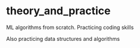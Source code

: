# theory_and_practice
ML algorithms from scratch. Practicing coding skills

Also practicing data structures and algorithms
